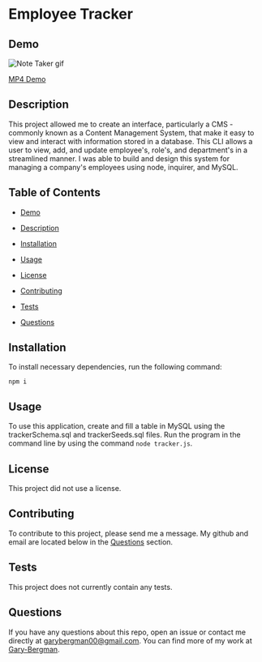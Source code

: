 # Employee Tracker
  
  
  ## Demo

  ![Note Taker gif](assets/images/EmployeeTracker.gif)


  [MP4 Demo](https://drive.google.com/file/d/1Z8EuuTzUjo4dWkUgajm60rB5auG9_bDa/view?usp=sharing)
  
  ## Description

  This project allowed me to create an interface, particularly a CMS - commonly known as a Content Management System, that make it easy to view and interact with information stored in a database. This CLI allows a user to view, add, and update employee's, role's, and department's in a streamlined manner. I was able to build and design this system for managing a company's employees using node, inquirer, and MySQL.

  ## Table of Contents

  *  [Demo](#Demo)

  *  [Description](#Description)
   
  *  [Installation](#Installation)

  *  [Usage](#Usage)
  
  *  [License](#License)

  *  [Contributing](#Contributing)

  *  [Tests](#Tests)

  *  [Questions](#Questions)
  

  ## Installation

  To install necessary dependencies, run the following command:

 
    npm i


  ## Usage

  To use this application, create and fill a table in MySQL using the trackerSchema.sql and trackerSeeds.sql files. Run the program in the command line by using the command `node tracker.js`.

  ## License
  
  This project did not use a license.

  ## Contributing

  To contribute to this project, please send me a message. My github and email are located below in the [Questions](#Questions) section.

  ## Tests

  This project does not currently contain any tests.

  ## Questions

  If you have any questions about this repo, open an issue or contact me directly at [garybergman00@gmail.com](mailto:garybergman00@gmail.com). You can find more of my work at [Gary-Bergman](https://github.com/Gary-Bergman).
  